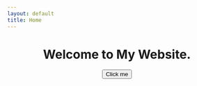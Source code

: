 ```yaml
---
layout: default
title: Home
---
```


<div class="container-main">
	<h1 class="header"> Welcome to My Website. </h1>
	<button type="button" class="btn btn-primary"> Click me </button>
</div>

<style>
.container-main {
	text-align: center;
}
</style>
